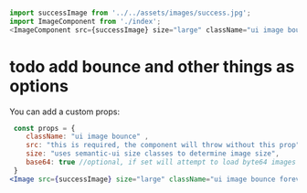 ```js

import successImage from '../../assets/images/success.jpg';
import ImageComponent from './index';
<ImageComponent src={successImage} size="large" className="ui image bounce forever"/>

```
# todo add bounce and other things as options
You can add a custom props:

```jsx static
 const props = {
    className: "ui image bounce" ,
    src: "this is required, the component will throw without this prop",
    size: "uses semantic-ui size classes to determine image size",
    base64: true //optional, if set will attempt to load byte64 images into the correct dataType
 }
<Image src={successImage} size="large" className="ui image bounce forever"/>
```

